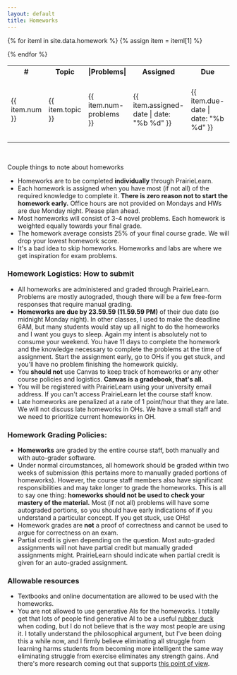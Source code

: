 ```yaml
---
layout: default
title: Homeworks
---
```


<table id="customers">
  <tr>
    <th> # </th>
    <th>Topic</th>
    <th>|Problems|</th>
    <th>Assigned</th>
    <th>Due</th>
    <th>Questions</th>
    <!-- <th>Solutions</th> -->
  </tr>
  {% for iteml in site.data.homework %}  
    {% assign item = iteml[1] %}
    <tr>
        <td>{{ item.num }}</td>
        <td> {{ item.topic }} </td>
        <td> {{ item.num-problems }} </td>
        <td> {{ item.assigned-date | date: "%b %d" }} </td>
        <td> {{ item.due-date | date: "%b %d" }} </td>
        <td> 
            {% if item.questions-link %}
            <a href="{{ site.base }}{{ item.questions-link }}"
                style="text-decoration: none">
                <img class="homework-icon"
                    alt="Homework {{ item.num }} Questions"
                    title="Homework {{ item.num }} Questions"
                    src="{{ site.base }}/img/icons/lab_questions.png" />
            </a>
            {% endif %}
        </td>
        <!-- <td> 
            {% if item.solutions-link %}
            <a href="{{ site.base }}{{ item.solutions-link }}"
                style="text-decoration: none">
                <img class="homework-icon"
                    alt="Homework {{ item.num }} Questions"
                    title="Homework {{ item.num }} Questions"
                    src="{{ site.base }}/img/icons/lab_solutions.png" />
            </a>
            {% endif %}
        </td> -->
    </tr>        


  {% endfor %}

</table>

&nbsp;

Couple things to note about homeworks
- Homeworks are to be completed **individually** through PrairieLearn.
- Each homework is assigned when you have most (if not all) of the required knowledge to complete it.  **There is zero reason not to start the homework early.** Office hours are not provided on Mondays and HWs are due Monday night. Please plan ahead. 
- Most homeworks will consist of 3-4 novel problems. Each homework is weighted equally towards your final grade. 
- The homework average consists 25% of your final course grade. We will drop your lowest homework score. 
- It's a bad idea to skip homeworks. Homeworks and labs are where we get inspiration for exam problems. 

### Homework Logistics: How to submit

- All homeworks are administered and graded through PrairieLearn. Problems are mostly autograded, though there will be a few free-form responses that require manual grading.
- **Homeworks are due by 23.59.59 (11.59.59 PM)** of their due date (so midnight Monday night). In other classes, I used to make the deadline 6AM, but many students would stay up all night to do the homeworks and I want you guys to sleep. Again my intent is absolutely not to consume your weekend. You have 11 days to complete the homework and the knowledge necessary to complete the problems at the time of assignment. Start the assignment early, go to OHs if you get stuck, and you'll have no problem finishing the homework quickly. 
- You **should not** use Canvas to keep track of homeworks or any other course policies and logistics. **Canvas is a gradebook, that's all.**  
- You will be registered with PrairieLearn using your university email address. If you can't access PrairieLearn let the course staff know. 
- Late homeworks are penalized at a rate of 1 point/hour that they are late. We will not discuss late homeworks in OHs. We have a small staff and we need to prioritize current homeworks in OH. 

### Homework Grading Policies: 

- **Homeworks** are graded by the entire course staff, both manually and with auto-grader software. 
- Under normal circumstances, all homework should be graded within two weeks of submission (this pertains more to manually graded portions of homeworks). However, the course staff members also have significant responsibilities and may take longer to grade the homeworks. This is all to say one thing: **homeworks should not be used to check your mastery of the material.** Most (if not all) problems will have some autograded portions, so you should have early indications of if you understand a particular concept. If you get stuck, use OHs! 
- Homework grades are **not** a proof of correctness and cannot be used to argue for correctness on an exam. 
- Partial credit is given depending on the question. Most auto-graded assignments will not have partial credit but manually graded assignments might. PrairieLearn should indicate when partial credit is given for an auto-graded assignment.

### Allowable resources

- Textbooks and online documentation are allowed to be used with the homeworks.  
- You are not allowed to use generative AIs for the homeworks. I totally get that lots of people find generative AI to be a useful [rubber duck](https://en.wikipedia.org/wiki/Rubber_duck) when coding, but I do not believe that is the way most people are using it. I totally understand the philosophical argument, but I've been doing this a while now, and I firmly believe eliminating all struggle from learning harms students from becoming more intelligent the same way eliminating struggle from exercise eliminates any strength gains. And there's more research coming out that supports [this point of view](https://papers.ssrn.com/sol3/papers.cfm?abstract_id=4895486). 
